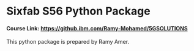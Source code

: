 

# Sixfab S56 Python Package

#### Course Link: https://github.ibm.com/Ramy-Mohamed/5GSOLUTIONS

This python package is prepared by Ramy Amer.
